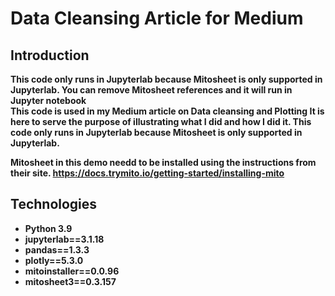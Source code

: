 # Data Cleansing Article for Medium

## Introduction
<b>This code only runs in Jupyterlab because Mitosheet is only supported in Jupyterlab.<b>
You can remove Mitosheet references and it will run in Jupyter notebook<br>
This code is used in my Medium article on Data cleansing and Plotting
It is here to serve the purpose of illustrating what I did and how I did it.
This code only runs in Jupyterlab because Mitosheet is only supported in Jupyterlab.

Mitosheet in this demo needd to be installed using the instructions from their site.
https://docs.trymito.io/getting-started/installing-mito

## Technologies
* Python 3.9
* jupyterlab==3.1.18
* pandas==1.3.3
* plotly==5.3.0
* mitoinstaller==0.0.96     
* mitosheet3==0.3.157
